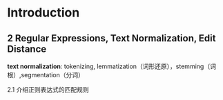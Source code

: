 # Introduction

## 2 Regular Expressions, Text Normalization, Edit Distance

**text normalization**: tokenizing, lemmatization（词形还原），stemming（词根）,segmentation（分词）

2.1 介绍正则表达式的匹配规则